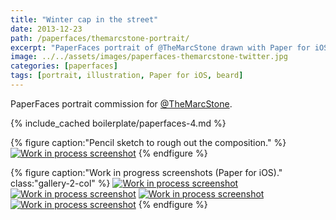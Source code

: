 ```yaml
---
title: "Winter cap in the street"
date: 2013-12-23
path: /paperfaces/themarcstone-portrait/
excerpt: "PaperFaces portrait of @TheMarcStone drawn with Paper for iOS on an iPad."
image: ../../assets/images/paperfaces-themarcstone-twitter.jpg
categories: [paperfaces]
tags: [portrait, illustration, Paper for iOS, beard]
---
```


PaperFaces portrait commission for [@TheMarcStone](https://twitter.com/TheMarcStone).

{% include_cached boilerplate/paperfaces-4.md %}

{% figure caption:"Pencil sketch to rough out the composition." %}
[![Work in process screenshot](../../assets/images/paperfaces-themarcstone-process-1-750.jpg)](../../assets/images/paperfaces-themarcstone-process-1-lg.jpg)
{% endfigure %}

{% figure caption:"Work in progress screenshots (Paper for iOS)." class:"gallery-2-col" %}
[![Work in process screenshot](../../assets/images/paperfaces-themarcstone-process-2-600.jpg)](../../assets/images/paperfaces-themarcstone-process-2-lg.jpg)
[![Work in process screenshot](../../assets/images/paperfaces-themarcstone-process-3-600.jpg)](../../assets/images/paperfaces-themarcstone-process-3-lg.jpg)
[![Work in process screenshot](../../assets/images/paperfaces-themarcstone-process-4-600.jpg)](../../assets/images/paperfaces-themarcstone-process-4-lg.jpg)
[![Work in process screenshot](../../assets/images/paperfaces-themarcstone-process-5-600.jpg)](../../assets/images/paperfaces-themarcstone-process-5-lg.jpg)
{% endfigure %}
